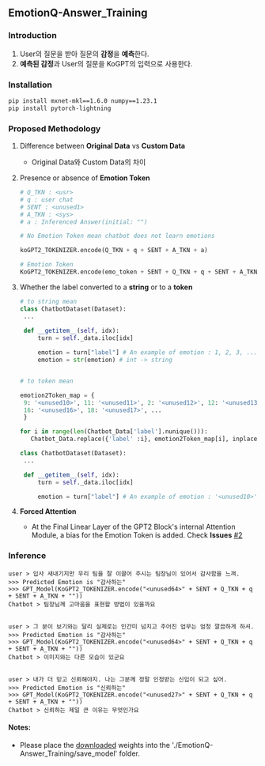 EmotionQ-Answer_Training
-
### Introduction
1. User의 질문을 받아 질문의 **감정**을 **예측**한다.
2. **예측된 감정**과 User의 질문을 KoGPT의 입력으로 사용한다.

### Installation
```bash
pip install mxnet-mkl==1.6.0 numpy==1.23.1
pip install pytorch-lightning
```
### Proposed Methodology
1. Difference between **Original Data** vs **Custom Data**
   - Original Data와 Custom Data의 차이

2. Presence or absence of **Emotion Token**
   ```python
   # Q_TKN : <usr>
   # q : user chat
   # SENT : <unused1>
   # A_TKN : <sys>
   # a : Inferenced Answer(initial: "")

   # No Emotion Token mean chatbot does not learn emotions
   
   koGPT2_TOKENIZER.encode(Q_TKN + q + SENT + A_TKN + a)

   # Emotion Token
   KoGPT2_TOKENIZER.encode(emo_token + SENT + Q_TKN + q + SENT + A_TKN + a)
    ```

3. Whether the label converted to a **string** or to a **token**
   ```python
   # to string mean
   class ChatbotDataset(Dataset):
    ...
    
    def __getitem__(self, idx):
        turn = self._data.iloc[idx]

        emotion = turn["label"] # An example of emotion : 1, 2, 3, ...
        emotion = str(emotion) # int -> string


   # to token mean

   emotion2Token_map = {
    9: '<unused10>', 11: '<unused11>', 2: '<unused12>', 12: '<unused13>', 13: '<unused14>', 15: '<unused15>',
    16: '<unused16>', 18: '<unused17>', ...
    }

   for i in range(len(Chatbot_Data['label'].nunique())):
      Chatbot_Data.replace({'label' :i}, emotion2Token_map[i], inplace = True)

   class ChatbotDataset(Dataset):
    ...

    def __getitem__(self, idx):
        turn = self._data.iloc[idx]

        emotion = turn["label"] # An example of emotion : '<unused10>', '<unused11>' ...
   ```

4. **Forced Attention**
   -  At the Final Linear Layer of the GPT2 Block's internal Attention Module, a bias for the Emotion Token is added. Check **Issues** [#2](https://github.com/hankyuwon/Emotional-Chatbot/issues/2)

### Inference
```
user > 입사 새내기지만 우리 팀을 잘 이끌어 주시는 팀장님이 있어서 감사함을 느껴.
>>> Predicted Emotion is "감사하는"
>>> GPT_Model(KoGPT2_TOKENIZER.encode("<unused64>" + SENT + Q_TKN + q + SENT + A_TKN + ""))
Chatbot > 팀장님께 고마움을 표현할 방법이 있을까요


user > 그 분이 보기와는 달리 실제로는 인간미 넘치고 주어진 업무는 엄청 깔끔하게 하셔.
>>> Predicted Emotion is "감사하는"
>>> GPT_Model(KoGPT2_TOKENIZER.encode("<unused64>" + SENT + Q_TKN + q + SENT + A_TKN + ""))
Chatbot > 이미지와는 다른 모습이 있군요


user > 내가 더 믿고 신뢰해야지. 나는 그분께 정말 인정받는 신입이 되고 싶어.
>>> Predicted Emotion is "신뢰하는"
>>> GPT_Model(KoGPT2_TOKENIZER.encode("<unused27>" + SENT + Q_TKN + q + SENT + A_TKN + ""))
Chatbot > 신뢰하는 제일 큰 이유는 무엇인가요
```

#### Notes:
 - Please place the [downloaded](https://drive.google.com/drive/u/0/folders/13MgcxhXt_BPmEg9-LK1y8Af2gPoBrRI2) weights into the './EmotionQ-Answer_Training/save_model' folder.